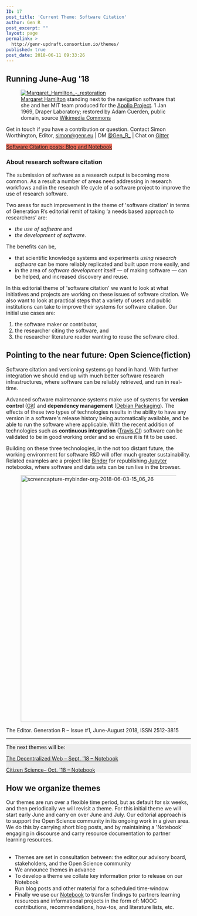 ```yaml
---
ID: 17
post_title: 'Current Theme: Software Citation'
author: Gen R
post_excerpt: ""
layout: page
permalink: >
  http://genr-updraft.consortium.io/themes/
published: true
post_date: 2018-06-11 09:33:26
---
```

<!-- wp:heading -->
<h2>Running June-Aug '18 <em>﻿</em><br/></h2>
<!-- /wp:heading -->

<!-- wp:block {"ref":341} /-->

<!-- wp:image {"id":206,"align":"center"} -->
<figure class="wp-block-image aligncenter"><a href="https://commons.wikimedia.org/wiki/File:Margaret_Hamilton_-_restoration.jpg"><img src="http://genr.eu/wp/wp-content/uploads/2018/06/Margaret_Hamilton_-_restoration.jpg" alt="Margaret_Hamilton_-_restoration" class="wp-image-206"/></a>
	<figcaption><a href="https://en.wikipedia.org/wiki/Margaret_Hamilton_(scientist)">Margaret Hamilton</a> standing next to the navigation software that she and her MIT team produced for the <a href="https://en.wikipedia.org/wiki/Apollo_program">Apollo Project</a>. 1 Jan 1969, Draper Laboratory; restored by Adam Cuerden, public domain, source <a href="https://commons.wikimedia.org/wiki/File:Margaret_Hamilton_-_restoration.jpg">Wikimedia Commons</a></figcaption>
</figure>
<!-- /wp:image -->

<!-- wp:paragraph -->
<p>Get in touch if you have a contribution or question. Contact Simon Worthington, Editor, <a href="mailto:simon@genr.eu">simon@genr.eu</a> | DM <a href="https://twitter.com/Gen_R_">@Gen_R_</a> | Chat on <a href="https://gitter.im/Generation_R/Lobby">Gitter</a></p>
<!-- /wp:paragraph -->

<!-- wp:button {"customBackgroundColor":"#ef715f"} -->
<div class="wp-block-button alignnone"><a class="wp-block-button__link has-background" href="/wp/category/themes/software_citation/" style="background-color:#ef715f">Software Citation posts: Blog and Notebook</a></div>
<!-- /wp:button -->

<!-- wp:heading -->
<h3>About research software citation</h3>
<!-- /wp:heading -->

<!-- wp:paragraph -->
<p>The submission of software as a research output is becoming more common. As a result a number of areas need addressing in research workflows and in the research life cycle of a software project to improve the use of research software.</p>
<!-- /wp:paragraph -->

<!-- wp:paragraph -->
<p>Two areas for such improvement in the theme of 'software citation' in terms of Generation R’s editorial remit of taking ‘a needs based approach to researchers’ are:</p>
<!-- /wp:paragraph -->

<!-- wp:list {"className":"list-content"} -->
<ul class="list-content">
	<li><em>the use of software ﻿</em>and </li>
	<li><em>the development of software</em>.</li>
</ul>
<!-- /wp:list -->

<!-- wp:paragraph -->
<p>The benefits can be,</p>
<!-- /wp:paragraph -->

<!-- wp:list {"className":"list-content"} -->
<ul class="list-content">
	<li>that scientific knowledge systems and experiments <em>using research software</em> can be more reliably replicated and built upon more easily, and</li>
	<li>in the area of <em>software development</em> itself — of making software — can be helped, and increased discovery and reuse.</li>
</ul>
<!-- /wp:list -->

<!-- wp:paragraph -->
<p>In this editorial theme of 'software citation' we want to look at what initiatives and projects are working on these issues of software citation. We also want to look at practical steps that a variety of users and public institutions can take to improve their systems for software citation. Our initial use cases are:</p>
<!-- /wp:paragraph -->

<!-- wp:list {"className":"list-content"} -->
<ol class="list-content">
	<li>the software maker or contributor,</li>
	<li>the researcher citing the software, and</li>
	<li>the researcher literature reader wanting to reuse the software cited.</li>
</ol>
<!-- /wp:list -->

<!-- wp:heading -->
<h2>Pointing to the near future: Open Science(fiction)</h2>
<!-- /wp:heading -->

<!-- wp:paragraph -->
<p>Software citation and versioning systems go hand in hand. With further integration we should end up with much better software research infrastructures, where software can be reliably retrieved, and run in real-time.</p>
<!-- /wp:paragraph -->

<!-- wp:paragraph -->
<p>Advanced software maintenance systems make use of systems for <strong>version control </strong>(<a href="https://git-scm.com/">Git</a>) and <strong>dependency management</strong> (<a href="https://wiki.debian.org/Apt">Debian Packaging</a>). The effects of these two types of technologies results in the ability to have any version in a software's release history being automatically available, and be able to run the software where applicable. With the recent addition of technologies such as <strong>continuous integration</strong> (<a href="https://travis-ci.com/">Travis CI</a>) software can be validated to be in good working order and so ensure it is fit to be used.</p>
<!-- /wp:paragraph -->

<!-- wp:paragraph -->
<p>Building on these three technologies, in the not too distant future, the working environment for software R&amp;D will offer much greater sustainability. Related examples are a project like <a href="https://mybinder.org">Binder</a> for republishing <a href="https://jupyter.org/">Jupyter</a> notebooks, where software and data sets can be run live in the browser.</p>
<!-- /wp:paragraph -->

<!-- wp:image {"id":221,"align":"center","width":539,"height":673} -->
<figure class="wp-block-image aligncenter is-resized"><img src="http://genr.eu/wp/wp-content/uploads/2018/06/screencapture-mybinder-org-2018-06-03-15_06_26.png" alt="screencapture-mybinder-org-2018-06-03-15_06_26" class="wp-image-221" width="539" height="673" /></figure>
<!-- /wp:image -->

<!-- wp:paragraph -->
<p>The Editor. Generation R – Issue #1, June-August 2018, ISSN 2512-3815</p>
<!-- /wp:paragraph -->

<!-- wp:separator -->
<hr class="wp-block-separator" />
<!-- /wp:separator -->

<!-- wp:atomic-blocks/ab-notice {"noticeTitle":"The next themes will be:","noticeBackgroundColor":"#eeeeee","noticeTitleColor":"#000000","noticeFontSize":16} -->
<div style="color:#32373c;background-color:#eeeeee" class="wp-block-atomic-blocks-ab-notice ab-font-size-16 ab-block-notice" data-id="0399d0">
	<div class="ab-notice-title" style="color:#000000">
		<p>The next themes will be:</p>
	</div>
	<div class="ab-notice-text" style="border-color:#eeeeee">
		<p><a href="/wp/decentralized-web-theme-announce">The Decentralized Web – Sept. '18 – Notebook</a></p>
		<p><a href="http:/wp/citizen-science-theme-announce">Citizen Science– Oct. '18 – Notebook</a> </p>
	</div>
</div>
<!-- /wp:atomic-blocks/ab-notice -->

<!-- wp:heading -->
<h2><strong>How we organize themes</strong></h2>
<!-- /wp:heading -->

<!-- wp:paragraph -->
<p>Our themes are run over a flexible time period, but as default for six weeks, and then periodically we will revisit a theme. For this initial theme we will start early June and carry on over June and July. Our editorial approach is to support the Open Science community in its ongoing work in a given area. We do this by carrying short blog posts, and by maintaining a 'Notebook' engaging in discourse and carry resource documentation to partner learning resources.<br/><br/></p>
<!-- /wp:paragraph -->

<!-- wp:list {"className":"list-content"} -->
<ul class="list-content">
	<li>Themes are set in consultation between: the editor,our advisory board, stakeholders, and the Open Science community</li>
	<li>We announce themes in advance</li>
	<li>To develop a theme we collate key information prior to release on our Notebook<br/>Run blog posts and other material for a scheduled time-window</li>
	<li>Finally we use our <a href="/wp/category/notebook/">Notebook</a> to transfer findings to partners learning resources and informational projects in the form of: MOOC contributions, recommendations, how-tos, and literature lists, etc.</li>
</ul>
<!-- /wp:list -->